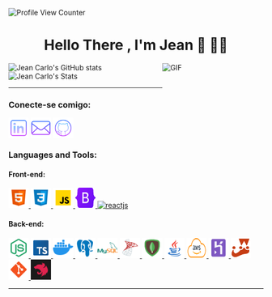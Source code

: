 
![Profile View Counter](https://komarev.com/ghpvc/?username=Jean-Carlo89)
<h1 align="center">Hello There , I'm Jean 👋  👨‍💻</h1> 
<img src="https://media.giphy.com/media/Nx0rz3jtxtEre/giphy.gif" align="right" alt="GIF" width="200" height="210" />





 <img height="205px" src="https://github-readme-stats-beryl.vercel.app/api?username=Jean-Carlo89&theme=tokyonight&show_icons=true" alt="Jean Carlo's GitHub stats"><img>
 <img height="205px" src="https://github-readme-stats-beryl.vercel.app/api/top-langs/?username=Jean-Carlo89&theme=tokyonight" alt="Jean Carlo's Stats" ><img>


 
***


<h3 align="left">Conecte-se comigo:</h3>
<p align="left">
<a href="https://www.linkedin.com/in/jeanscarlo/?locale=en_US" target="blank" title="Linkedin"><img align="center" src="./icons/linkedin.png" height="40" width="40" /></a>
<a href="mailto:jeancarlodev@gmail.com" target="black" title="Email"><img align="center" src="./icons/email.png" height="40" width="40" /></a>
<a href="https://github.com/Jean-Carlo89" target="blank" title="GitHub"><img align="center" src="./icons/github.png" height="40" width="40" /></a>
</p>

<h3 align="left">Languages and Tools:</h3>
<h4 align="left">Front-end:</h4>
<p align="left">
 <a href="https://www.w3.org/html/" target="_blank" alt="html5"> <img src="./icons/html.png" alt="html5" width="40" height="40"/> </a>
 <a href="https://www.w3schools.com/css/" target="_blank" alt="css3" > <img src="./icons/css.png" alt="css3" width="40" height="40"/> </a>
 <a href="https://developer.mozilla.org/en-US/docs/Web/JavaScript" target="_blank" alt="javascript" > <img src="./icons/js.png" alt="javascript" width="40" height="40"/> </a>
 <a href="https://getbootstrap.com/" target="_blank" alt="bootstrap" > <img src="./icons/bootstrap.png" alt="bootstrap" width="40" height="40"/> </a>
 <a href="https://reactjs.org" target="_blank"> <img src="https://cdn4.iconfinder.com/data/icons/logos-3/600/React.js_logo-512.png" alt="reactjs" width="40" height="40"/> </a>

 
<h4 align="left">Back-end:</h4>
<p align="left">  
 <a href="https://www.nodejs.org" target="_blank"> <img src="./icons/node.png" alt="Node JS" width="40" height="40"/> </a>
 <a href="https://www.typescriptlang.org/" target="_blank"> <img src="./icons/typescript.png" alt="TypeScript" width="40" height="40"/> </a>
 <a href="https://www.docker.com/" target="_blank"> <img src="./icons/docker.png" alt="Docker" width="40" height="40"/> </a>
 <a href="https://www.postgresql.org/" target="_blank"> <img src="./icons/postgre.png" alt="Pstgre SQL" width="40" height="40"/> </a>
 <a href="https://www.mysql.com/" target="_blank"> <img src="./icons/mysql.png" alt="mySQL" width="40" height="40"/> </a>
 <a href="https://www.microsoft.com/pt-br/sql-server/" target="_blank"> <img src="./icons/sqlserver.png" alt="sqlServer" width="40" height="40"/> </a> 
 <a href="https://www.mongodb.com/" target="_blank"> <img src="./icons/mongo.png" alt="Mongo DB" width="40" height="40"/> </a>
 <a href="https://www.oracle.com/br/java/" target="_blank"> <img src="./icons/java.png" alt="java" width="40" height="40"/> </a>
 <a href="https://aws.amazon.com" target="_blank"> <img src="./icons/aws.png" alt="AWS" width="40" height="40"/> </a>
 <a href="https://www.heroku.com/" target="_blank"> <img src="./icons/heroku.png" alt="Heroku" width="40" height="40"/> </a>
 <a href="https://jestjs.io/pt-BR/" target="_blank"> <img src="./icons/jest.png" alt="Jest" width="40" height="40"/> </a>
 <a href="https://git-scm.com/" target="_blank"> <img src="./icons/git.png" alt="git" width="40" height="40"/> </a>
<a href="https://nestjs.com//" target="_blank"> <img src="./icons/nest.png" alt="git" width="40" height="40"/> </a>
</p>

***



<!-- - 🔭 I’m motivated by science.
- 🧠 I’m in an eternal pursuit of knowledge.
- 🐉  I aim to develop myself and other people with the power of technology
- 👀 I'm currently learning Typescript -->










